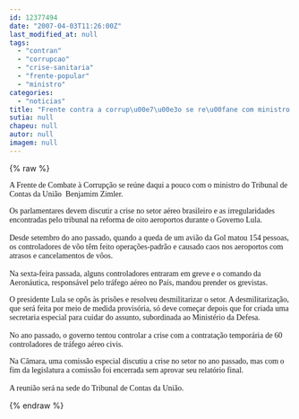 ```yaml
---
id: 12377494
date: "2007-04-03T11:26:00Z"
last_modified_at: null
tags:
  - "contran"
  - "corrupcao"
  - "crise-sanitaria"
  - "frente-popular"
  - "ministro"
categories:
  - "noticias"
title: "Frente contra a corrup\u00e7\u00e3o se re\u00fane com ministro do TCU  para debater crise no ar"
sutia: null
chapeu: null
autor: null
imagem: null
---
```

{% raw %}
<p><P><FONT face=Verdana>A Frente de Combate à Corrupção se reúne daqui a pouco com o ministro do Tribunal de Contas da União&nbsp;</FONT><FONT face=Verdana> Benjamim Zimler. </FONT></P></p>
<p><P><FONT face=Verdana>Os parlamentares devem discutir a crise no setor aéreo brasileiro e as irregularidades encontradas pelo tribunal na reforma de oito aeroportos durante o Governo Lula.<BR><BR>Desde setembro do ano passado, quando a queda de um avião da Gol matou 154 pessoas, os controladores de vôo têm feito operações-padrão e causado caos nos aeroportos com atrasos e cancelamentos de vôos.<BR><BR>Na sexta-feira passada, alguns controladores entraram em greve e o comando da Aeronáutica, responsável pelo tráfego aéreo no País, mandou prender os grevistas.</FONT></P></p>
<p><P><FONT face=Verdana>O presidente Lula se opôs às prisões e resolveu desmilitarizar o setor. A desmilitarização, que será feita por meio de medida provisória, só deve começar depois que for criada uma secretaria especial para cuidar do assunto, subordinada ao Ministério da Defesa. <BR><BR>No ano passado, o governo tentou controlar a crise com a contratação temporária de 60 controladores de tráfego aéreo civis.</FONT><FONT face=Verdana> </FONT></P></p>
<p><P><FONT face=Verdana>Na Câmara, uma comissão especial discutiu a crise no setor no ano passado, mas com o fim da&nbsp;legislatura </FONT><FONT face=Verdana>a comissão foi encerrada sem aprovar seu relatório final.<BR><BR>A reunião será na sede do Tribunal de Contas da União.<BR></FONT></P><FONT face=Arial size=2></FONT> </p>
{% endraw %}